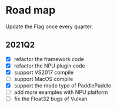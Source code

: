 # Road map

Update the Flag once every quarter.

## 2021Q2

- [x] refactor the framework code
- [x] refactor the NPU plugin code
- [x] support VS2017 compile
- [ ] support MacOS compile
- [x] support the mode type of PaddlePaddle
- [ ] add more examples with NPU platform 
- [ ] fix the Float32 bugs of Vulkan
